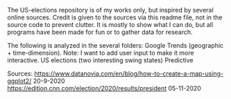 The US-elections repository is of my works only, but inspired by several online sources. Credit is given to the sources via this readme file, not in the source code to prevent clutter.
It is mostly to show what I can do, but all programs have been made for fun or to gather data for research. 

The following is analyzed in the several folders:
  Google Trends (geographic + time-dimension).
      Note: I want to add user input to make it more interactive.
  US elections (two interesting swing states)
      Predictive

Sources: 
https://www.datanovia.com/en/blog/how-to-create-a-map-using-ggplot2/ 20-9-2020
https://edition.cnn.com/election/2020/results/president 05-11-2020
